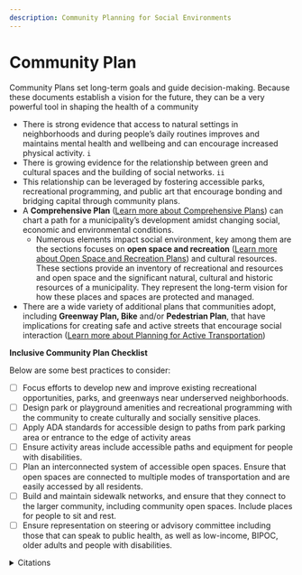 ```yaml
---
description: Community Planning for Social Environments
---
```


# Community Plan

Community Plans set long-term goals and guide decision-making. Because these documents establish a vision for the future, they can be a very powerful tool in shaping the health of a community &#x20;

* There is strong evidence that access to natural settings in neighborhoods and during people’s daily routines improves and maintains mental health and wellbeing and can encourage increased physical activity. `i`
* There is growing evidence for the relationship between green and cultural spaces and the building of social networks. `ii`
* This relationship can be leveraged by fostering accessible parks, recreational programming, and public art that encourage bonding and bridging capital through community plans. &#x20;
* A **Comprehensive Plan** ([Learn more about Comprehensive Plans](../../housing-introduction/planning-and-assessment/community-plans.md)) can chart a path for a municipality’s development amidst changing social, economic and environmental conditions.&#x20;
  * Numerous elements impact social environment, key among them are the sections focuses on **open space and recreation** ([Learn more about Open Space and Recreation Plans](../../transportation/plan-for-active-transportation/community-plans.md)) and cultural resources. These sections provide an inventory of recreational and resources and open space and the significant natural, cultural and historic resources of a municipality. They represent the long-term vision for how these places and spaces are protected and managed.&#x20;
* There are a wide variety of additional plans that communities adopt, including **Greenway Plan, Bike** and/or **Pedestrian Plan**, that have implications for creating safe and active streets that encourage social interaction ([Learn more about Planning for Active Transportation](../../transportation/plan-for-active-transportation/))

**Inclusive Community Plan Checklist**

Below are some best practices to consider:

* [ ] Focus efforts to develop new and improve existing recreational opportunities, parks, and greenways near underserved neighborhoods.&#x20;
* [ ] Design park or playground amenities and recreational programming with the community to create culturally and socially sensitive places.&#x20;
* [ ] Apply ADA standards for accessible design to paths from park parking area or entrance to the edge of activity areas&#x20;
* [ ] Ensure activity areas include accessible paths and equipment for people with disabilities. &#x20;
* [ ] Plan an interconnected system of accessible open spaces. Ensure that open spaces are connected to multiple modes of transportation and are easily accessed by all residents.&#x20;
* [ ] Build and maintain sidewalk networks, and ensure that they connect to the larger community, including community open spaces. Include places for people to sit and rest.
* [ ] Ensure representation on steering or advisory committee including those that can speak to public health, as well as low-income, BIPOC, older adults and people with disabilities.

<details>

<summary>Citations</summary>

i (Cite: HNEF)&#x20;

ii  _Anne-Marie Bagnall, et al. (2018) Places, Spaces, People and Wellbeing: Full Review._ [_https://whatworkswellbeing.org/wp-content/uploads/2020/01/Places-spaces-people-wellbeing-full-report-MAY2018-1\_0119755600.pdf_ ](https://whatworkswellbeing.org/wp-content/uploads/2020/01/Places-spaces-people-wellbeing-full-report-MAY2018-1\_0119755600.pdf)__

</details>
